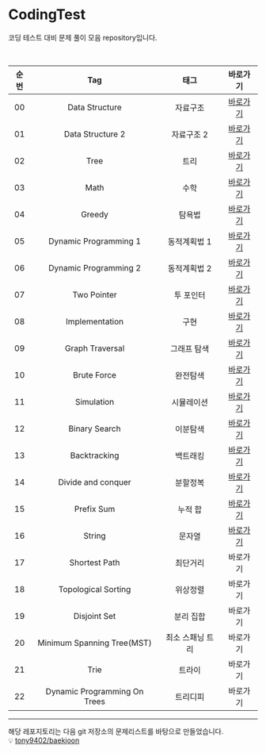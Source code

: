# CodingTest
코딩 테스트 대비 문제 풀이 모음 repository입니다.

<br>

| 순번 | Tag                          | 태그                | 바로가기 |
| :--: | :--------------------------: | :-----------------: | :-------:|
| 00 | Data Structure | 자료구조 | [바로가기](https://github.com/EUNJEONGMUN/CodingTest/tree/main/DataStructure) |
| 01 | Data Structure 2 | 자료구조 2 | [바로가기](https://github.com/EUNJEONGMUN/CodingTest/tree/main/DataStructure2) |
| 02 | Tree | 트리 | [바로가기](https://github.com/EUNJEONGMUN/CodingTest/tree/main/Tree) |
| 03 | Math | 수학 | [바로가기](https://github.com/EUNJEONGMUN/CodingTest/tree/main/Math) |
| 04 | Greedy | 탐욕법 | [바로가기](https://github.com/EUNJEONGMUN/CodingTest/tree/main/Greedy) |
| 05 | Dynamic Programming 1 | 동적계획법 1 | [바로가기](https://github.com/EUNJEONGMUN/CodingTest/tree/main/DynamicProgramming1) |
| 06 | Dynamic Programming 2 | 동적계획법 2 | [바로가기](https://github.com/EUNJEONGMUN/CodingTest/tree/main/DynamicProgramming2) |
| 07 | Two Pointer | 투 포인터 | [바로가기](https://github.com/EUNJEONGMUN/CodingTest/tree/main/TwoPointer) |
| 08 | Implementation | 구현 | [바로가기](https://github.com/EUNJEONGMUN/CodingTest/tree/main/Implementation) |
| 09 | Graph Traversal | 그래프 탐색 | [바로가기](https://github.com/EUNJEONGMUN/CodingTest/tree/main/GraphTraversal) |
| 10 | Brute Force | 완전탐색 | [바로가기](https://github.com/EUNJEONGMUN/CodingTest/tree/main/BruteForce) |
| 11 | Simulation | 시뮬레이션 | [바로가기](https://github.com/EUNJEONGMUN/CodingTest/tree/main/Simulation) |
| 12 | Binary Search | 이분탐색 | [바로가기](https://github.com/EUNJEONGMUN/CodingTest/tree/main/BinarySearch) |
| 13 | Backtracking | 백트래킹 | [바로가기](https://github.com/EUNJEONGMUN/CodingTest/tree/main/Backtracking) |
| 14 | Divide and conquer | 분할정복 | [바로가기](https://github.com/EUNJEONGMUN/CodingTest/tree/main/Divide_and_Conquer) |
| 15 | Prefix Sum | 누적 합 | [바로가기](https://github.com/EUNJEONGMUN/CodingTest/tree/main/PrefixSum) |
| 16 | String | 문자열 | [바로가기](https://github.com/EUNJEONGMUN/CodingTest/tree/main/String) |
| 17 | Shortest Path | 최단거리 | 바로가기 |
| 18 | Topological Sorting | 위상정렬 | 바로가기 |
| 19 | Disjoint Set | 분리 집합 | 바로가기 |
| 20 | Minimum Spanning Tree(MST) | 최소 스패닝 트리 | 바로가기 |
| 21 | Trie | 트라이 | 바로가기 |
| 22 | Dynamic Programming On Trees | 트리디피 | 바로가기 |



---
해당 레포지토리는 다음 git 저장소의 문제리스트를 바탕으로 만들었습니다.  
💡 [tony9402/baekjoon](https://github.com/tony9402/baekjoon)

